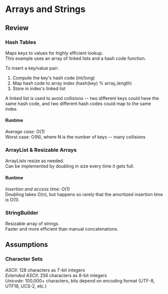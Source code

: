# Arrays and Strings

## Review

### Hash Tables

Maps keys to values for highly efficient lookup.  
This example uses an array of linked lists and a hash code function.

To insert a key/value pair:  
1. Compute the key's hash code (int/long)  
2. Map hash code to array index (hash(key) % array_length)  
3. Store in index's linked list  

A linked list is used to avoid collisions -- two different keys could have the same hash code, and two different hash codes could map to the same index.

#### Runtime

_Average case: O(1)_  
Worst case: O(N), where N is the number of keys -- many collisions

### ArrayList & Resizable Arrays

ArrayLists resize as needed.  
Can be implemented by doubling in size every time it gets full.

#### Runtime

_Insertion and access time: O(1)_  
Doubling takes O(n), but happens so rarely that the amortized insertion time is O(1).

### StringBuilder

Resizable array of strings.  
Faster and more efficient than manual concatenations.

## Assumptions

### Character Sets

_ASCII_: 128 characters as 7-bit integers  
_Extended ASCII_: 256 characters as 8-bit integers  
_Unicode_: 100,000+ characters, bits depend on encoding format (UTF-8, UTF16, UCS-2, etc.)